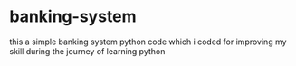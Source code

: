# banking-system
this a simple banking system python code which i coded for improving my skill during the journey of learning python
